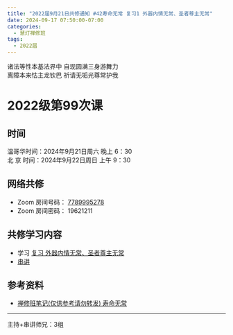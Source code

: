 ```yaml
---
title: "2022届9月21日共修通知 #42寿命无常 复习1 外器内情无常、圣者尊主无常"
date: 2024-09-17 07:50:00-07:00
categories:
  - 慧灯禅修班
tags:
  - 2022届
---
```

诸法等性本基法界中 自现圆满三身游舞力\
离障本来怙主龙钦巴 祈请无垢光尊常护我

# 2022级第99次课

## 时间

温哥华时间：2024年9月21日周六 晚上 6：30\
北  京 时间：2024年9月22日周日 上午 9：30

## 网络共修

* Zoom 房间号码： [7789995278](https://us02web.zoom.us/j/7789995278?pwd=VjZmbWJFY2k2K0E5RVB2cTNIQmhqUT09)
* Zoom 房间密码： 19621211

## 共修学习内容

* 学习 [复习 外器内情无常、圣者尊主无常](https://www.huidengchanxiu.net/4jx/2wc/13)
* [串讲](https://box.hdcxb.net/%E5%85%B6%E4%BB%96%E8%B5%84%E6%96%99/f/2022%E5%B1%8A)


## 参考资料

* [禅修班笔记(仅供参考请勿转发) 寿命无常](https://bj.cxb123.cc/2wc/)
- - -


主持+串讲师兄：3组
